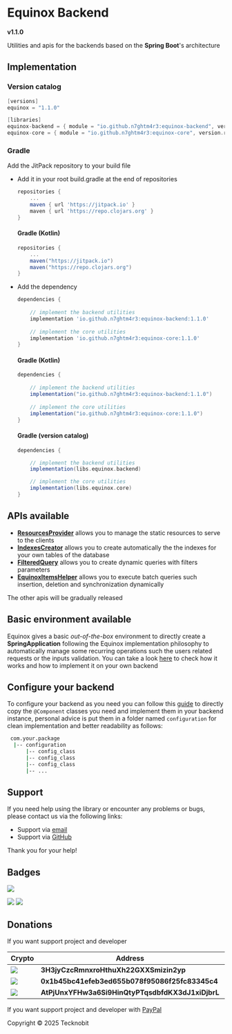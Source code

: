 # Equinox Backend

**v1.1.0**

Utilities and apis for the backends based on the **Spring Boot**'s architecture

## Implementation

### Version catalog

```gradle
[versions]
equinox = "1.1.0"

[libraries]
equinox-backend = { module = "io.github.n7ghtm4r3:equinox-backend", version.ref = "equinox" }
equinox-core = { module = "io.github.n7ghtm4r3:equinox-core", version.ref = "equinox" }
```

### Gradle

Add the JitPack repository to your build file

- Add it in your root build.gradle at the end of repositories

    ```gradle
    repositories {
        ...
        maven { url 'https://jitpack.io' }
        maven { url 'https://repo.clojars.org' }
    }
    ```

  #### Gradle (Kotlin)

    ```gradle
    repositories {
        ...
        maven("https://jitpack.io")
        maven("https://repo.clojars.org")
    }
    ```

- Add the dependency

    ```gradle
    dependencies {
       
        // implement the backend utilities
        implementation 'io.github.n7ghtm4r3:equinox-backend:1.1.0'
        
        // implement the core utilities
        implementation 'io.github.n7ghtm4r3:equinox-core:1.1.0'
    }
    ```

  #### Gradle (Kotlin)

    ```gradle
    dependencies {
        
        // implement the backend utilities
        implementation("io.github.n7ghtm4r3:equinox-backend:1.1.0")
        
        // implement the core utilities
        implementation("io.github.n7ghtm4r3:equinox-core:1.1.0")
    }
    ```

  #### Gradle (version catalog)

    ```gradle
    dependencies {
    
        // implement the backend utilities
        implementation(libs.equinox.backend)
    
        // implement the core utilities
        implementation(libs.equinox.core)
    }
    ```

## APIs available

- <a href="https://github.com/N7ghtm4r3/Equinox/blob/main/documd/backend/ResourcesProvider.md">**ResourcesProvider**</a>
  allows you to manage the static resources to serve to the clients
- <a href="https://github.com/N7ghtm4r3/Equinox/blob/main/documd/backend/IndexesCreator.md">**IndexesCreator**</a>
  allows you to create automatically the the indexes for your own tables of the database
- <a href="https://github.com/N7ghtm4r3/Equinox/blob/main/documd/backend/FilteredQuery.md">**FilteredQuery**</a> allows
  you to create dynamic queries with filters parameters
- <a href="https://github.com/N7ghtm4r3/Equinox/blob/main/documd/backend/EquinoxItemsHelper.md">**EquinoxItemsHelper**</a> allows you to execute batch queries such insertion, deletion and synchronization dynamically

The other apis will be gradually released

## Basic environment available

Equinox gives a basic _out-of-the-box_ environment to directly create a **SpringApplication** following the Equinox
implementation philosophy
to automatically manage some recurring operations such the users related requests or the inputs validation. You can take
a
look [here](https://github.com/N7ghtm4r3/Equinox/blob/main/documd/backend/EquinoxEnvironment.md) to check how it works
and how
to implement it on your own backend

## Configure your backend

To configure your backend as you need you can follow this [guide](../documd/backend/Configurations.md) to directly copy
the `@Component` classes you need and implement them in your backend instance, personal advice is put them in a folder
named `configuration` for clean implementation and better readability as follows:

 ``` bash
  com.your.package
   |-- configuration
       |-- config_class
       |-- config_class
       |-- config_class
       |-- ...
  ```

## Support

If you need help using the library or encounter any problems or bugs, please contact us via the following links:

- Support via <a href="mailto:infotecknobitcompany@gmail.com">email</a>
- Support via <a href="https://github.com/N7ghtm4r3/Equinox/issues/new">GitHub</a>

Thank you for your help!

## Badges

[![](https://img.shields.io/badge/Google_Play-414141?style=for-the-badge&logo=google-play&logoColor=white)](https://play.google.com/store/apps/developer?id=Tecknobit)

[![](https://img.shields.io/badge/Spring_Boot-F2F4F9?style=for-the-badge&logo=spring-boot)](https://spring.io/projects/spring-boot) [![](https://img.shields.io/badge/Java-ED8B00?style=for-the-badge&logo=java&logoColor=white)](https://www.oracle.com/java/)

## Donations

If you want support project and developer

| Crypto                                                                                              | Address                                          | Network  |
|-----------------------------------------------------------------------------------------------------|--------------------------------------------------|----------|
| ![](https://img.shields.io/badge/Bitcoin-000000?style=for-the-badge&logo=bitcoin&logoColor=white)   | **3H3jyCzcRmnxroHthuXh22GXXSmizin2yp**           | Bitcoin  |
| ![](https://img.shields.io/badge/Ethereum-3C3C3D?style=for-the-badge&logo=Ethereum&logoColor=white) | **0x1b45bc41efeb3ed655b078f95086f25fc83345c4**   | Ethereum |
| ![](https://img.shields.io/badge/Solana-000?style=for-the-badge&logo=Solana&logoColor=9945FF)       | **AtPjUnxYFHw3a6Si9HinQtyPTqsdbfdKX3dJ1xiDjbrL** | Solana   |

If you want support project and developer
with <a href="https://www.paypal.com/donate/?hosted_button_id=5QMN5UQH7LDT4">PayPal</a>

Copyright © 2025 Tecknobit
